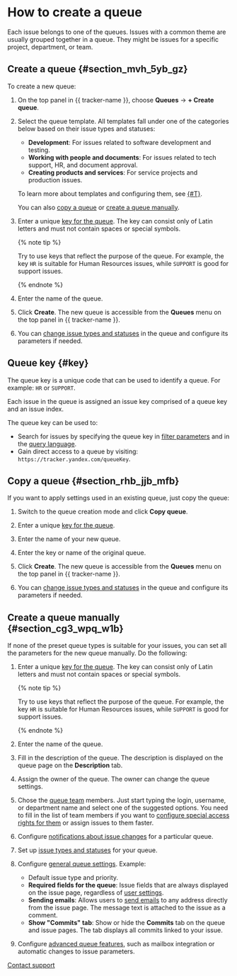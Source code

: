 # How to create a queue

Each issue belongs to one of the queues. Issues with a common theme are usually grouped together in a queue. They might be issues for a specific project, department, or team.


## Create a queue {#section_mvh_5yb_gz}

To create a new queue:

1. On the top panel in {{ tracker-name }}, choose **Queues** → **+ Create queue**.

1. Select the queue template. All templates fall under one of the categories below based on their issue types and statuses:
    - **Development**: For issues related to software development and testing.
    - **Working with people and documents**: For issues related to tech support, HR, and document approval.
    - **Creating products and services**: For service projects and production issues.

    To learn more about templates and configuring them, see [{#T}](workflows.md).

    You can also [copy a queue](#section_rhb_jjb_mfb) or [create a queue manually](#section_cg3_wpq_w1b).

1. Enter a unique [key for the queue](#key). The key can consist only of Latin letters and must not contain spaces or special symbols.

    {% note tip %}

    Try to use keys that reflect the purpose of the queue. For example, the key `HR` is suitable for Human Resources issues, while `SUPPORT` is good for support issues.

    {% endnote %}

1. Enter the name of the queue.

1. Click **Create**. The new queue is accessible from the **Queues** menu on the top panel in {{ tracker-name }}.

1. You can [change issue types and statuses](workflow.md) in the queue and configure its parameters if needed.

## Queue key {#key}

The queue key is a unique code that can be used to identify a queue. For example: `HR` or `SUPPORT`.

Each issue in the queue is assigned an issue key comprised of a queue key and an issue index.

The queue key can be used to:

- Search for issues by specifying the queue key in [filter parameters](../user/create-filter.md) and in the [query language](../user/query-filter.md).
- Gain direct access to a queue by visiting: `https://tracker.yandex.com/queueKey`.

## Copy a queue {#section_rhb_jjb_mfb}

If you want to apply settings used in an existing queue, just copy the queue:

1. Switch to the queue creation mode and click **Copy queue**.

1. Enter a unique [key for the queue](#key).

1. Enter the name of your new queue.

1. Enter the key or name of the original queue.

1. Click **Create**. The new queue is accessible from the **Queues** menu on the top panel in {{ tracker-name }}.

1. You can [change issue types and statuses](workflow.md) in the queue and configure its parameters if needed.

## Create a queue manually {#section_cg3_wpq_w1b}

If none of the preset queue types is suitable for your issues, you can set all the parameters for the new queue manually. Do the following:

1. Enter a unique [key for the queue](#key). The key can consist only of Latin letters and must not contain spaces or special symbols.

    {% note tip %}

    Try to use keys that reflect the purpose of the queue. For example, the key `HR` is suitable for Human Resources issues, while `SUPPORT` is good for support issues.

    {% endnote %}

1. Enter the name of the queue.

1. Fill in the description of the queue. The description is displayed on the queue page on the **Description** tab.

1. Assign the owner of the queue. The owner can change the queue settings.

1. Chose the [queue team](queue-team.md) members. Just start typing the login, username, or department name and select one of the suggested options.
You need to fill in the list of team members if you want to [configure special access rights for them](queue-access.md) or assign issues to them faster.

1. Configure [notifications about issue changes](subscriptions.md) for a particular queue.

1. Set up [issue types and statuses](workflow.md) for your queue.

1. Configure [general queue settings](edit-queue-general.md). Example:
    - Default issue type and priority.
    - **Required fields for the queue**: Issue fields that are always displayed on the issue page, regardless of [user settings](../user/edit-ticket.md#section_jqw_ppn_jz).
    - **Sending emails**: Allows users to [send emails](../user/comments.md#section_zpd_ph5_wdb) to any address directly from the issue page. The message text is attached to the issue as a comment.
    - **Show "Commits" tab**: Show or hide the **Commits** tab on the queue and issue pages. The tab displays all commits linked to your issue.

1. Configure [advanced queue features](queue-advanced.md), such as mailbox integration or automatic changes to issue parameters.


[Contact support](../troubleshooting.md)

